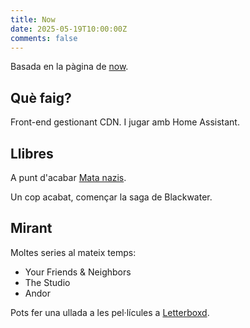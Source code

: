 ```yaml
---
title: Now
date: 2025-05-19T10:00:00Z
comments: false
---
```


Basada en la pàgina de <a href="https://nownownow.com/about" target="_blank">now</a>.


## Què faig?

Front-end gestionant CDN. I jugar amb Home Assistant.

## Llibres

A punt d'acabar <a href="https://flowpress.media/producte/mata-nazis/?lang=ca" target="_blank">Mata nazis</a>.

Un cop acabat, començar la saga de Blackwater.

## Mirant

Moltes series al mateix temps:

- Your Friends & Neighbors
- The Studio
- Andor

Pots fer una ullada a les pel·lícules a <a href="https://letterboxd.com/gerardag/" target="_blank">Letterboxd</a>.